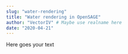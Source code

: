 ```yaml
---
slug: "water-rendering"
title: "Water rendering in OpenSAGE"
author: "VectorIV" # Maybe use realname here
date: "2020-04-21"
---
```


Here goes your text